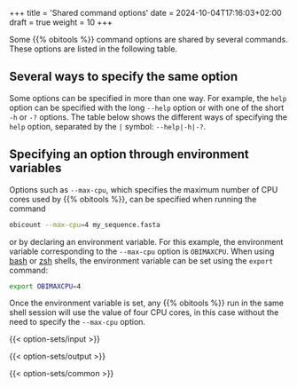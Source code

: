 +++
title = 'Shared command options'
date = 2024-10-04T17:16:03+02:00
draft = true
weight = 10
+++

Some {{% obitools %}} command options are shared by several commands. These options are listed in the following table.

## Several ways to specify the same option

Some options can be specified in more than one way. For example, the `help` option can be specified with the long `--help` option or with one of the short `-h` or `-?` options. The table below shows the different ways of specifying the `help` option, separated by the `|` symbol: `--help|-h|-?`.

## Specifying an option through environment variables

Options such as `--max-cpu`, which specifies the maximum number of CPU cores used by {{% obitools %}}, can be specified when running the command

```sh
obicount --max-cpu=4 my_sequence.fasta
```

or by declaring an environment variable. For this example, the environment variable corresponding to the `--max-cpu` option is `OBIMAXCPU`. When using [bash](https://en.wikipedia.org/wiki/Bash_(Unix_shell)) or [zsh](https://en.wikipedia.org/wiki/Z_shell) shells, the environment variable can be set using the `export` command:

```sh
export OBIMAXCPU=4
```

Once the environment variable is set, any {{% obitools %}} run in the same shell session will use the value of four CPU cores, in this case without the need to specify the `--max-cpu` option.


{{< option-sets/input >}}

{{< option-sets/output >}}

{{< option-sets/common >}}
